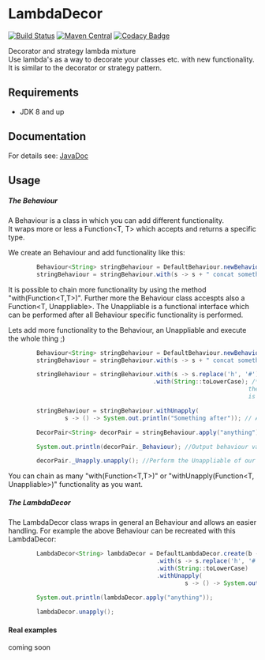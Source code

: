 # LambdaDecor

[![Build Status](https://travis-ci.org/schlegel11/LambdaDecor.svg?branch=master)](https://travis-ci.org/schlegel11/LambdaDecor)
[![Maven Central](https://img.shields.io/maven-central/v/de.schlegel11/lambda-decor.svg)](https://search.maven.org/#search%7Cga%7C1%7Ca%3A%22lambda-decor%22````)
[![Codacy Badge](https://api.codacy.com/project/badge/Grade/dfa7dfd1c9ce492cb447b7f8e9bcaa42)](https://www.codacy.com/app/marcel_4/LambdaDecor?utm_source=github.com&utm_medium=referral&utm_content=schlegel11/LambdaDecor&utm_campaign=badger)

Decorator and strategy lambda mixture <br>
Use lambda's as a way to decorate your classes etc. with new functionality.
It is similar to the decorator or strategy pattern.

## Requirements

- JDK 8 and up

## Documentation

For details see: [JavaDoc](https://schlegel11.github.io/LambdaDecor/javadoc/)
 
## Usage

##### The Behaviour

A Behaviour is a class in which you can add different functionality. <br>
It wraps more or less a Function<T, T> which accepts and returns a specific type.

We create an Behaviour and add functionality like this:
```java
        Behaviour<String> stringBehaviour = DefaultBehaviour.newBehaviour();
        stringBehaviour = stringBehaviour.with(s -> s + " concat something"); // Add a Function<String, String> 
```

It is possible to chain more functionality by using the method "with(Function<T,T>)".
Further more the Behaviour class accespts also a Function<T, Unappliable>. The Unappliable is a functional interface
which can be performed after all Behaviour specific functionality is performed.

Lets add more functionality to the Behaviour, an Unappliable and execute the whole thing ;)

```java
        Behaviour<String> stringBehaviour = DefaultBehaviour.newBehaviour();
        stringBehaviour = stringBehaviour.with(s -> s + " concat something"); // Add a Function<String, String>

        stringBehaviour = stringBehaviour.with(s -> s.replace('h', '#'))
                                         .with(String::toLowerCase); /* Add more functionality ->
                                                                    the return value (in this case the string)
                                                                    is the argument for the next "with(Function<T,T>)" in the chain. */

        stringBehaviour = stringBehaviour.withUnapply(
                s -> () -> System.out.println("Something after")); // Add functionality with an Unappliable

        DecorPair<String> decorPair = stringBehaviour.apply("anything"); // Perform our Behaviour and returns an DecorPair

        System.out.println(decorPair._Behaviour); //Output behaviour value: "anyt#ing concat somet#ing"

        decorPair._Unapply.unapply(); //Perform the Unappliable of our Behaviour -> Outputs: "Something after"
```

You can chain as many "with(Function<T,T>)" or "withUnapply(Function<T, Unappliable>)" functionality as you want.

##### The LambdaDecor

The LambdaDecor class wraps in general an Behaviour and allows an easier handling.
For example the above Behaviour can be recreated with this LambdaDecor:

```java
        LambdaDecor<String> lambdaDecor = DefaultLambdaDecor.create(b -> b.with(s -> s + " concat something")
                                          .with(s -> s.replace('h', '#'))
                                          .with(String::toLowerCase)
                                          .withUnapply(
                                                  s -> () -> System.out.println("Something after")));

        System.out.println(lambdaDecor.apply("anything"));
        
        lambdaDecor.unapply();
```

#### Real examples

coming soon